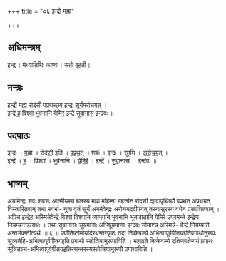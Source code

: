 +++
title = "०६ इन्द्रो मह्ना"

+++
## अधिमन्त्रम्
इन्द्रः। मेध्यातिथिः काण्वः। सतो बृहती।

## मन्त्रः
इन्द्रो॑ म॒ह्ना रोद॑सी पप्रथ॒च्छव॒ इन्द्रः॒ सूर्य॑मरोचयत् ।  
इन्द्रे॑ ह॒ विश्वा॒ भुव॑नानि येमिर॒ इन्द्रे॑ सुवा॒नास॒ इन्द॑वः ॥

## पदपाठः
इन्द्रः॑ । म॒ह्ना । रोद॑सी॒ इति॑ । प॒प्र॒थ॒त् । शवः॑ । इन्द्रः॑ । सूर्य॑म् । अ॒रो॒च॒य॒त् ।  
इन्द्रे॑ । ह॒ । विश्वा॑ । भुव॑नानि । ये॒मि॒रे॒ । इन्द्रे॑ । सु॒वा॒नासः॑ । इन्द॑वः ॥

## भाष्यम्
अयमिन्द्रः शवः शवसः आत्मीयस्य बलस्य मह्ना महिम्ना महत्त्वेन रोदसी द्यावापृथिव्यौ पप्रथत् अप्रथयत् विस्तारितवान् तथा स्वर्भा- नुना वृतं सूर्यं अयमेवेन्द्रः अरोचयददीपयत् तस्यासुरस्य वधेन प्रकाशितवान् । अपिच इन्द्रेह अस्मिन्नेवेन्द्रे विश्वा विश्वानि व्याप्तानि भुवनानि भूतजातानि येमिरे उपरमन्ते इन्द्रेण नियम्यन्तइत्यर्थः । तथा सुवानासः सूयमानाः अभिषूयमाणाः इन्दवः सोमाश्च् अस्मिन्ने- वेन्द्रे नियम्यन्ते अन्तर्भवन्तीत्यर्थः ॥ ६ ॥ ज्योतिष्टोमोयदिरथन्तरपृष्ठः तदा निष्केवल्ये अभित्वापूर्वपीतयइतिप्रगाथोनुरूपः सूत्र्यतेहि-अभित्वापूर्वपीतयइति प्रगाथौ स्तोत्रियानुरूपाविति । महाव्रते निष्केवल्ये दक्षिणपक्षेप्ययं प्रगाथः सूत्रितञ्च-अभित्वापूर्वपीतयइतिरथन्तरस्यस्तोत्रियानुरूपौ प्रगाथाविति ।